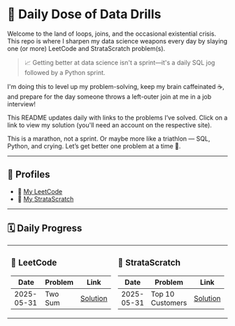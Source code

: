 # 🚀 Daily Dose of Data Drills

Welcome to the land of loops, joins, and the occasional existential crisis. This repo is where I sharpen my data science weapons every day by slaying one (or more) LeetCode and StrataScratch problem(s).

> 📈 Getting better at data science isn't a sprint—it's a daily SQL jog followed by a Python sprint.

I'm doing this to level up my problem-solving, keep my brain caffeinated ☕, and prepare for the day someone throws a left-outer join at me in a job interview!

This README updates daily with links to the problems I’ve solved. Click on a link to view my solution (you'll need an account on the respective site).

This is a marathon, not a sprint. Or maybe more like a triathlon — SQL, Python, and crying. Let’s get better one problem at a time 💪.

---

## 👤 Profiles

- 🧩 [My LeetCode](https://leetcode.com/your-username)
- 🧠 [My StrataScratch](https://platform.stratascratch.com/user/your-username)

---

## 🗓️ Daily Progress

<table>
  <tr>
    <td valign="top" width="50%">
      <h3>🔷 LeetCode</h3>
      <table>
        <thead>
          <tr>
            <th>Date</th>
            <th>Problem</th>
            <th>Link</th>
          </tr>
        </thead>
        <tbody>
          <!-- Add entries like below -->
          <tr>
            <td>2025-05-31</td>
            <td>Two Sum</td>
            <td><a href="https://leetcode.com/submissions/detail/your-link">Solution</a></td>
          </tr>
        </tbody>
      </table>
    </td>
    <td valign="top" width="50%">
      <h3>🔶 StrataScratch</h3>
      <table>
        <thead>
          <tr>
            <th>Date</th>
            <th>Problem</th>
            <th>Link</th>
          </tr>
        </thead>
        <tbody>
          <!-- Add entries like below -->
          <tr>
            <td>2025-05-31</td>
            <td>Top 10 Customers</td>
            <td><a href="https://platform.stratascratch.com/coding/your-link">Solution</a></td>
          </tr>
        </tbody>
      </table>
    </td>
  </tr>
</table>
